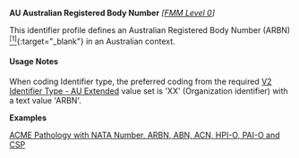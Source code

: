 **AU Australian Registered Body Number**  *[[FMM Level 0](guidance.html)]*

This identifier profile defines an Australian Registered Body Number (ARBN) [<sup>[1]</sup>](https://www.ppsr.gov.au/arbn-australian-registered-body-number){:target="_blank"} in an Australian context.

#### Usage Notes
When coding Identifier type, the preferred coding from the required [V2 Identifier Type - AU Extended](ValueSet-au-hl7v2-0203.html) value set is 'XX' (Organization identifier) with a text value 'ARBN'.

**Examples**

[ACME Pathology with NATA Number, ARBN, ABN, ACN, HPI-O, PAI-O and CSP](Organization-f799e349-0385-4fbc-a2aa-b5b50af957ea.html)